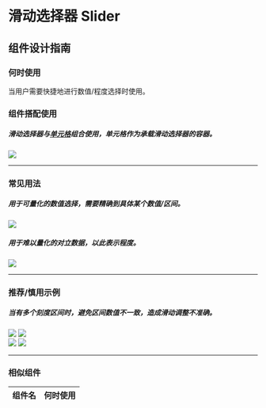 # 滑动选择器 Slider

## 组件设计指南

### 何时使用

当用户需要快捷地进行数值/程度选择时使用。

### 组件搭配使用

##### 滑动选择器与[单元格](./cell)组合使用，单元格作为承载滑动选择器的容器。

<div class="legend">
  <div class="item">
   <img src="https://oteam-tdesign-1258344706.cos.ap-guangzhou.myqcloud.com/site/design/mobile-guide/Slider%201.png" />
  </div>
</div>


<hr />

### 常见用法

##### 用于可量化的数值选择，需要精确到具体某个数值/区间。

<div class="legend">  
  <div class="item">
    <img src="https://oteam-tdesign-1258344706.cos.ap-guangzhou.myqcloud.com/site/design/mobile-guide/Slider%202.png" />
  </div>
</div>

##### 用于难以量化的对立数据，以此表示程度。

<div class="legend">   
  <div class="item">
    <img src="https://oteam-tdesign-1258344706.cos.ap-guangzhou.myqcloud.com/site/design/mobile-guide/Slider%203.png" />
  </div>
</div>

<hr />


### 推荐/慎用示例

##### 当有多个刻度区间时，避免区间数值不一致，造成滑动调整不准确。

<div class="legend">
  <div class="item">
    <img src="https://oteam-tdesign-1258344706.cos.ap-guangzhou.myqcloud.com/site/design/mobile-guide/Slider%204-1.png" />
    <img class="tag" src="https://oteam-tdesign-1258344706.cos.ap-guangzhou.myqcloud.com/site/doc/good.png" />
  </div>

  <div class="item">
    <img src="https://oteam-tdesign-1258344706.cos.ap-guangzhou.myqcloud.com/site/design/mobile-guide/Slider%204-2.png" />
    <img class="tag" src="https://oteam-tdesign-1258344706.cos.ap-guangzhou.myqcloud.com/site/doc/bad.png" />
  </div>
</div>

<hr />



### 相似组件

| 组件名 | 何时使用                             |
| :----- | :----------------------------------- |

